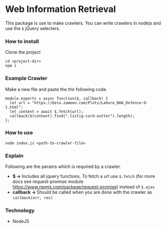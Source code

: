 # Web Information Retrieval 

This package is use to make crawlers. You can write crawlers in nodejs and use the `$` jQuery selecters.

### How to install 

Clone the project

```
cd <project-dir>
npm i
```

### Example Crawler
Make a new file and paste the the following code.
```
module.exports = async function($, callback) {
  let url = "https://beta.zameen.com/Plots/Lahore_DHA_Defence-9-1.html";
  let content = await $.fetch(url);
  callback($(content).find(".listig-card-outter").length);
};

```

### How to use

``` 
node index.js <path-to-crawler-file>
```
### Explain
Following are the params which is required by a crawler.
 - <b>$ → </b> Includes all jquery functions. To fetch a url use `$.fetch` (for more docs see request-promise module https://www.npmjs.com/package/request-promise) instead of `$.ajax`
 - <b>callback → </b> Should be called when you are done with the crawler as `callback(err, res)`
 

### Technology

 - NodeJS
